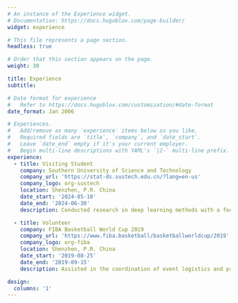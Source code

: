 ```yaml
---
# An instance of the Experience widget.
# Documentation: https://docs.hugoblox.com/page-builder/
widget: experience

# This file represents a page section.
headless: true

# Order that this section appears on the page.
weight: 30

title: Experience
subtitle:

# Date format for experience
#   Refer to https://docs.hugoblox.com/customization/#date-format
date_format: Jan 2006

# Experiences.
#   Add/remove as many `experience` items below as you like.
#   Required fields are `title`, `company`, and `date_start`.
#   Leave `date_end` empty if it's your current employer.
#   Begin multi-line descriptions with YAML's `|2-` multi-line prefix.
experience:
  - title: Visiting Student
    company: Southern University of Science and Technology
    company_url: 'https://stat-ds.sustech.edu.cn/?lang=en-us'
    company_logo: org-sustech
    location: Shenzhen, P.R. China
    date_start: '2024-05-10'
    date_end: '2024-06-30'
    description: Conducted research in deep learning methods with a focus on survival data.

  - title: Volunteer
    company: FIBA Basketball World Cup 2019
    company_url: 'https://www.fiba.basketball/basketballworldcup/2019'
    company_logo: org-fiba
    location: Shenzhen, P.R. China
    date_start: '2019-08-25'
    date_end: '2019-09-15'
    description: Assisted in the coordination of event logistics and provided support to teams.

design:
  columns: '1'
---
```

